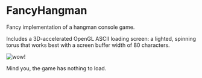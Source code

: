 FancyHangman
============

Fancy implementation of a hangman console game.

Includes a 3D-accelerated OpenGL ASCII loading screen: a lighted, spinning torus that works best with a screen buffer width of 80 characters.

![wow!](https://sc-cdn.scaleengine.net/i/4dc66b08f747e0468f106044365e1a12.png)

Mind you, the game has nothing to load.
